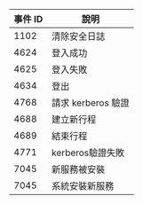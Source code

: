 | 事件 ID | 說明             |
| ----- | -------------- |
| 1102  | 清除安全日誌         |
| 4624  | 登入成功           |
| 4625  | 登入失敗           |
| 4634  | 登出             |
| 4768  | 請求 kerberos 驗證 |
| 4688  | 建立新行程          |
| 4689  | 結束行程           |
| 4771  | kerberos驗證失敗   |
| 7045  | 新服務被安裝         |
| 7045  | 系統安裝新服務        |
